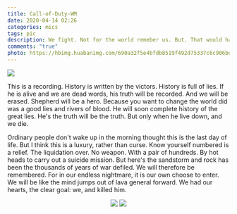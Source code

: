 ```yaml
---
title: Call-of-Duty-WM
date: 2020-04-14 02:26
categories: mics
tags: pic
description: We fight. Not for the world remeber us. But. That would have a world let people to remeber.	——Captain Price
comments: "true"
photo: https://hbimg.huabanimg.com/690a32f5e4bfdb8519f492d75337c6c906bd89e68b55-7Qny0d
---
```

![](https://hbimg.huabanimg.com/5e4b81f8c664a0337c2cfe92a81b7c45a9ffb0d511c763-5iK6eY)

This is a recording. History is written by the victors. History is full of lies. If he is alive and we are dead words, his truth will be recorded. And we will be erased. Shepherd will be a hero. Because you want to change the world did was a good lies and rivers of blood. He will soon complete history of the great lies. He's the truth will be the truth. But only when he live down, and we die.

Ordinary people don't wake up in the morning thought this is the last day of life. But I think this is a luxury, rather than curse. Know yourself numbered is a relief. The liquidation over. No weapon. With a pair of hundreds. By hot heads to carry out a suicide mission. But here's the sandstorm and rock has been the thousands of years of war defiled. We will therefore be remembered. For in our endless nightmare, it is our own choose to enter. We will be like the mind jumps out of lava general forward. We had our hearts, the clear goal: we, and killed him.


<div align="center">

![](https://hbimg.huabanimg.com/690a32f5e4bfdb8519f492d75337c6c906bd89e68b55-7Qny0d)
![](https://hbimg.huabanimg.com/0120d89998f2bb698bcd133d556df865431d7b667ed6-cuLmJg)

</div>
